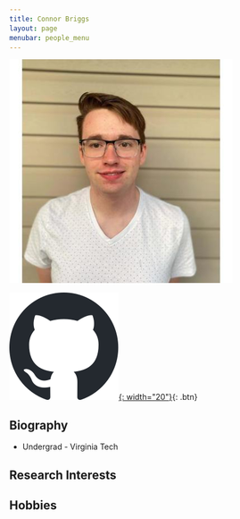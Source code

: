 ```yaml
---
title: Connor Briggs 
layout: page
menubar: people_menu
---
```


![connorbriggs](/img/people/connorbriggs.jpg)

[![GitHub](/img/icons/github.svg){: width="20"}](https://github.com/cgbriggs99){: .btn} &nbsp;

## Biography
- Undergrad - Virginia Tech 

## Research Interests

## Hobbies


